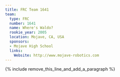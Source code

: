 ```yaml
---
title: FRC Team 1641
team:
  type: FRC
  number: 1641
  name: Where's Waldo?
  rookie_year: 2005
  location: Mojave, CA, USA
  sponsors:
  - Mojave High School
  links:
    Website: http://www.mojave-robotics.com
---
```


{% include remove_this_line_and_add_a_paragraph %}